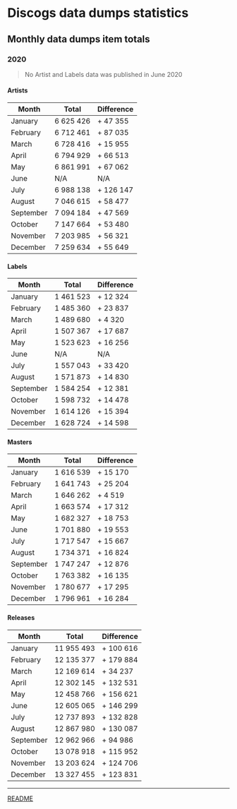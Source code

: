 # Discogs data dumps statistics

## Monthly data dumps item totals

### 2020

> No Artist and Labels data was published in June 2020

#### Artists

| Month     | Total     | Difference |
|-----------|-----------|------------|
| January   | 6 625 426 | + 47 355   |
| February  | 6 712 461 | + 87 035   |
| March     | 6 728 416 | + 15 955   |
| April     | 6 794 929 | + 66 513   |
| May       | 6 861 991 | + 67 062   |
| June      | N/A       | N/A        |
| July      | 6 988 138 | + 126 147  |
| August    | 7 046 615 | +  58 477  |
| September | 7 094 184 | +  47 569  |
| October   | 7 147 664 | +  53 480  |
| November  | 7 203 985 | +  56 321  |
| December  | 7 259 634 | +  55 649  |

#### Labels

| Month     | Total     | Difference |
|-----------|-----------|------------|
| January   | 1 461 523 | + 12 324   |
| February  | 1 485 360 | + 23 837   |
| March     | 1 489 680 | +  4 320   |
| April     | 1 507 367 | + 17 687   |
| May       | 1 523 623 | + 16 256   |
| June      | N/A       | N/A        |
| July      | 1 557 043 | + 33 420   |
| August    | 1 571 873 | + 14 830   |
| September | 1 584 254 | + 12 381   |
| October   | 1 598 732 | + 14 478   |
| November  | 1 614 126 | + 15 394   |
| December  | 1 628 724 | + 14 598   |

#### Masters

| Month     | Total     | Difference |
|-----------|-----------|------------|
| January   | 1 616 539 | + 15 170   |
| February  | 1 641 743 | + 25 204   |
| March     | 1 646 262 | +  4 519   |
| April     | 1 663 574 | + 17 312   |
| May       | 1 682 327 | + 18 753   |
| June      | 1 701 880 | + 19 553   |
| July      | 1 717 547 | + 15 667   |
| August    | 1 734 371 | + 16 824   |
| September | 1 747 247 | + 12 876   |
| October   | 1 763 382 | + 16 135   |
| November  | 1 780 677 | + 17 295   |
| December  | 1 796 961 | + 16 284   |

#### Releases

| Month     | Total      | Difference |
|-----------|------------|------------|
| January   | 11 955 493 | + 100 616  |
| February  | 12 135 377 | + 179 884  |
| March     | 12 169 614 | +  34 237  |
| April     | 12 302 145 | + 132 531  |
| May       | 12 458 766 | + 156 621  |
| June      | 12 605 065 | + 146 299  |
| July      | 12 737 893 | + 132 828  |
| August    | 12 867 980 | + 130 087  |
| September | 12 962 966 | +  94 986  |
| October   | 13 078 918 | + 115 952  |
| November  | 13 203 624 | + 124 706  |
| December  | 13 327 455 | + 123 831  |

---

[README](../../README.md)
